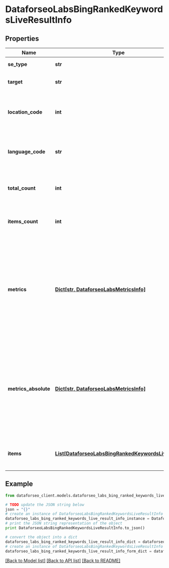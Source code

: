 # DataforseoLabsBingRankedKeywordsLiveResultInfo


## Properties

Name | Type | Description | Notes
------------ | ------------- | ------------- | -------------
**se_type** | **str** | search engine type | [optional] 
**target** | **str** | target domain in a POST array | [optional] 
**location_code** | **int** | location code in a POST array if there is no data, then the value is null | [optional] 
**language_code** | **str** | language code in a POST array if there is no data, then the value is null | [optional] 
**total_count** | **int** | total number of results in our database relevant to your request | [optional] 
**items_count** | **int** | the number of results returned in the items array | [optional] 
**metrics** | [**Dict[str, DataforseoLabsMetricsInfo]**](DataforseoLabsMetricsInfo.md) | ranking data relevant to the specified domain ranking data is provided by the rank_group parameters that show the result’s rank considering only equivalent SERP elements | [optional] 
**metrics_absolute** | [**Dict[str, DataforseoLabsMetricsInfo]**](DataforseoLabsMetricsInfo.md) | ranking data relevant to the specified domain ranking data is provided by the rank_absolute parameters that indicate the result’s position among all SERP elements | [optional] 
**items** | [**List[DataforseoLabsBingRankedKeywordsLiveItem]**](DataforseoLabsBingRankedKeywordsLiveItem.md) | contains ranked keywords and related data | [optional] 

## Example

```python
from dataforseo_client.models.dataforseo_labs_bing_ranked_keywords_live_result_info import DataforseoLabsBingRankedKeywordsLiveResultInfo

# TODO update the JSON string below
json = "{}"
# create an instance of DataforseoLabsBingRankedKeywordsLiveResultInfo from a JSON string
dataforseo_labs_bing_ranked_keywords_live_result_info_instance = DataforseoLabsBingRankedKeywordsLiveResultInfo.from_json(json)
# print the JSON string representation of the object
print DataforseoLabsBingRankedKeywordsLiveResultInfo.to_json()

# convert the object into a dict
dataforseo_labs_bing_ranked_keywords_live_result_info_dict = dataforseo_labs_bing_ranked_keywords_live_result_info_instance.to_dict()
# create an instance of DataforseoLabsBingRankedKeywordsLiveResultInfo from a dict
dataforseo_labs_bing_ranked_keywords_live_result_info_form_dict = dataforseo_labs_bing_ranked_keywords_live_result_info.from_dict(dataforseo_labs_bing_ranked_keywords_live_result_info_dict)
```
[[Back to Model list]](../README.md#documentation-for-models) [[Back to API list]](../README.md#documentation-for-api-endpoints) [[Back to README]](../README.md)


